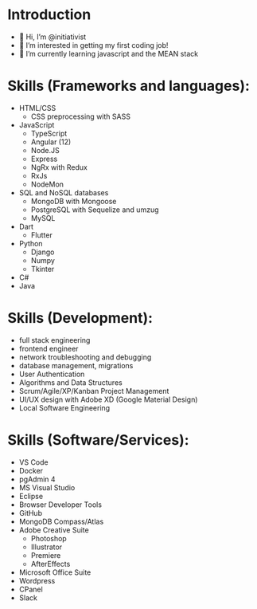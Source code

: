 # Introduction
- 👋 Hi, I’m @initiativist
- 👀 I’m interested in getting my first coding job!
- 🌱 I’m currently learning javascript and the MEAN stack 

# Skills (Frameworks and languages):
- HTML/CSS
  - CSS preprocessing with SASS
- JavaScript
  - TypeScript
  - Angular (12)
  - Node.JS
  - Express
  - NgRx with Redux
  - RxJs
  - NodeMon
- SQL and NoSQL databases
  - MongoDB with Mongoose
  - PostgreSQL with Sequelize and umzug
  - MySQL
- Dart
  - Flutter
- Python
  - Django
  - Numpy
  - Tkinter
- C#
- Java

# Skills (Development):
- full stack engineering
- frontend engineer
- network troubleshooting and debugging
- database management, migrations
- User Authentication
- Algorithms and Data Structures
- Scrum/Agile/XP/Kanban Project Management
- UI/UX design with Adobe XD (Google Material Design)
- Local Software Engineering

# Skills (Software/Services):
- VS Code
- Docker
- pgAdmin 4
- MS Visual Studio
- Eclipse
- Browser Developer Tools
- GitHub
- MongoDB Compass/Atlas
- Adobe Creative Suite
  - Photoshop
  - Illustrator
  - Premiere
  - AfterEffects
- Microsoft Office Suite
- Wordpress
- CPanel
- Slack

<!---
initiativist/initiativist is a ✨ special ✨ repository because its `README.md` (this file) appears on your GitHub profile.
You can click the Preview link to take a look at your changes.
--->
